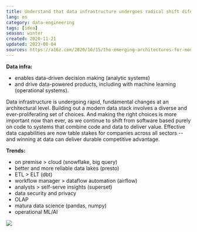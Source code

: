 ```yaml
---
title: Understand that data infrastructure undergoes radical shift diferentiating future leaders
lang: en
category: data-engineering
tags: [idea]
season: winter
created: 2020-11-21
updated: 2023-08-04
sources: https://a16z.com/2020/10/15/the-emerging-architectures-for-modern-data-infrastructure/
---
```


**Data infra:**
- enables data-driven decision making (analytic systems)
- and drive data-powered products, including with machine learning (operational systems).

Data infrastructure is undergoing rapid, fundamental changes at an architectural level. Building out a modern data stack involves a diverse and ever-proliferating set of choices. And making the right choices is more important now than ever, as we continue to shift from software based purely on code to systems that combine code and data to deliver value. Effective data capabilities are now table stakes for companies across all sectors -- and winning at data can deliver durable competitive advantage.

**Trends:**
- on premise > cloud (snowflake, big query)
- better and more reliable data lakes (presto)
- ETL > ELT (dbt)
- workflow manager > dataflow automation (airflow)
- analysts > self-serve insights (superset)
- data security and privacy
- OLAP
- matura data science (pandas, numpy)
- operational ML/AI

![](../__files/data-infra.png)